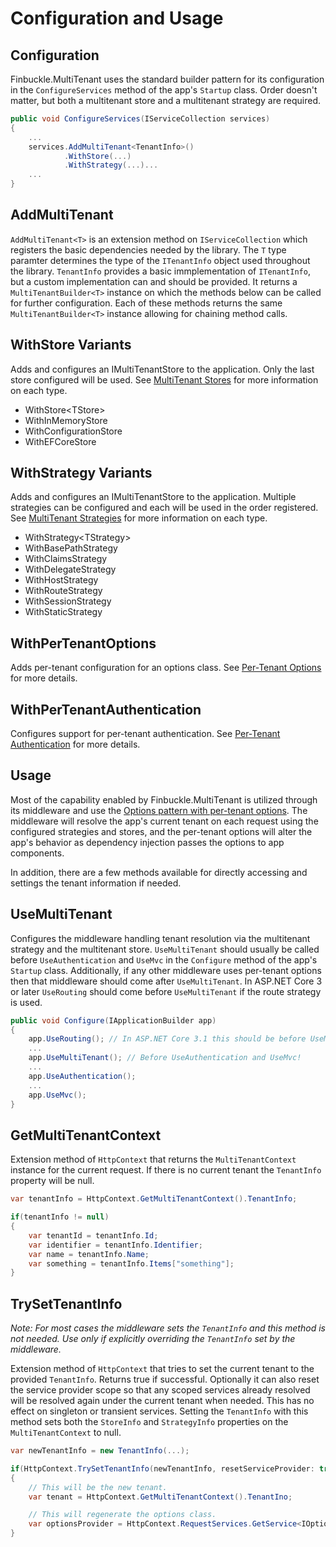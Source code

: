 # Configuration and Usage

## Configuration
Finbuckle.MultiTenant uses the standard builder pattern for its configuration in the `ConfigureServices` method of the app's `Startup` class. Order doesn't matter, but both a multitenant store and a multitenant strategy are required.

```cs
public void ConfigureServices(IServiceCollection services)
{
    ...
    services.AddMultiTenant<TenantInfo>()
            .WithStore(...)
            .WithStrategy(...)...
    ...
}
```

## AddMultiTenant<T>
`AddMultiTenant<T>` is an extension method on `IServiceCollection` which registers the basic dependencies needed by the library.
The `T` type paramter determines the type of the `ITenantInfo` object used throughout the library. `TenantInfo` provides a basic
immplementation of `ITenantInfo`, but a custom implementation can and should be provided. It returns a `MultiTenantBuilder<T>` instance on which the methods below can be called for further configuration. Each of these methods returns the same `MultiTenantBuilder<T>` instance allowing for chaining method calls.

## WithStore Variants
Adds and configures an IMultiTenantStore to the application. Only the last store configured will be used. See [MultiTenant Stores](Stores) for more information on each type.

- WithStore&lt;TStore&gt;
- WithInMemoryStore
- WithConfigurationStore
- WithEFCoreStore

## WithStrategy Variants
Adds and configures an IMultiTenantStore to the application. Multiple strategies can be configured and each will be used in the order registered. See [MultiTenant Strategies](Strategies) for more information on each type.

- WithStrategy&lt;TStrategy&gt;
- WithBasePathStrategy
- WithClaimsStrategy
- WithDelegateStrategy
- WithHostStrategy
- WithRouteStrategy
- WithSessionStrategy
- WithStaticStrategy

## WithPerTenantOptions<TOptions>
Adds per-tenant configuration for an options class. See [Per-Tenant Options](Options) for more details.

## WithPerTenantAuthentication
Configures support for per-tenant authentication.
See [Per-Tenant Authentication](Authentication) for more details.

## Usage
Most of the capability enabled by Finbuckle.MultiTenant is utilized through its middleware and use the [Options pattern with per-tenant options](Options). The middleware will resolve the app's current tenant on each request using the configured strategies and stores, and the per-tenant options will alter the app's behavior as dependency injection passes the options to app components.

In addition, there are a few methods available for directly accessing and settings the tenant information if needed.

## UseMultiTenant
Configures the middleware handling tenant resolution via the multitenant strategy and the multitenant store. `UseMultiTenant` should usually be called before `UseAuthentication` and `UseMvc` in the `Configure` method of the app's `Startup` class. Additionally, if any other middleware uses per-tenant options then that middleware should come after `UseMultiTenant`. In ASP.NET Core 3 or later `UseRouting` should come before `UseMultiTenant` if the route strategy is used.

```cs
public void Configure(IApplicationBuilder app)
{
    app.UseRouting(); // In ASP.NET Core 3.1 this should be before UseMultiTenant!
    ...
    app.UseMultiTenant(); // Before UseAuthentication and UseMvc!
    ...
    app.UseAuthentication();
    ...
    app.UseMvc();
}
```

## GetMultiTenantContext
Extension method of `HttpContext` that returns the `MultiTenantContext` instance for the current request. If there is no current tenant the `TenantInfo` property will be null.

```cs
var tenantInfo = HttpContext.GetMultiTenantContext().TenantInfo;

if(tenantInfo != null)
{
    var tenantId = tenantInfo.Id;
    var identifier = tenantInfo.Identifier;
    var name = tenantInfo.Name;
    var something = tenantInfo.Items["something"];
}
```

## TrySetTenantInfo

*Note: For most cases the middleware sets the `TenantInfo` and this method is not needed. Use only if explicitly overriding the `TenantInfo` set by the middleware.*

Extension method of `HttpContext` that tries to set the current tenant to the provided `TenantInfo`. Returns true if successful. Optionally it can also reset the service provider scope so that any scoped services already resolved will be resolved again under the current tenant when needed. This has no effect on singleton or transient services. Setting the `TenantInfo` with this method sets both the `StoreInfo` and `StrategyInfo` properties on the `MultiTenantContext` to null.

```cs
var newTenantInfo = new TenantInfo(...);

if(HttpContext.TrySetTenantInfo(newTenantInfo, resetServiceProvider: true))
{
    // This will be the new tenant.
    var tenant = HttpContext.GetMultiTenantContext().TenantIno;

    // This will regenerate the options class.
    var optionsProvider = HttpContext.RequestServices.GetService<IOptions<MyScopedOptions>>();
}
```